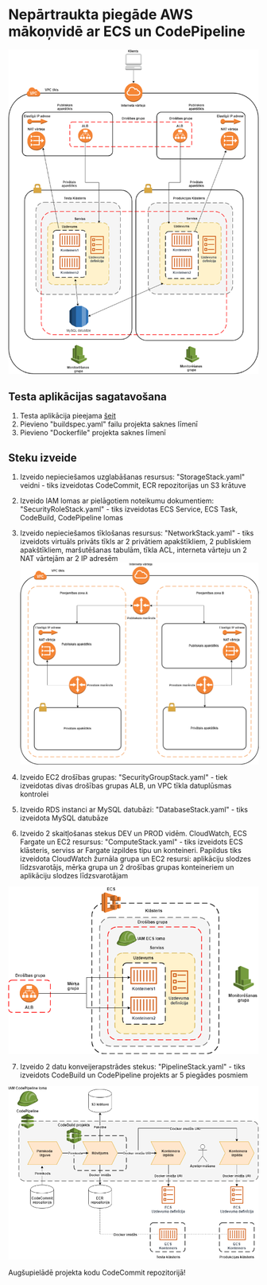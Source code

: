 # Nepārtraukta piegāde AWS mākoņvidē ar ECS un CodePipeline

![Arhitektūra](https://github.com/janisliepins/CloudAutomation/blob/master/CloudFormationArchitecture/Overview.png)


## Testa aplikācijas sagatavošana

1. Testa aplikācija pieejama [šeit](https://github.com/spring-projects/spring-petclinic) 
2. Pievieno "buildspec.yaml" failu projekta saknes līmenī
3. Pievieno "Dockerfile" projekta saknes līmenī

## Steku izveide

1. Izveido nepieciešamos uzglabāšanas resursus: "StorageStack.yaml" veidni - tiks izveidotas CodeCommit, ECR repozitorijas un S3 krātuve


2. Izveido IAM lomas ar pielāgotiem noteikumu dokumentiem: "SecurityRoleStack.yaml" - tiks izveidotas ECS Service, ECS Task, CodeBuild, CodePipeline lomas


3. Izveido nepieciešamos tīklošanas resursus: "NetworkStack.yaml" - tiks izveidots virtuāls privāts tīkls ar 2 privātiem apakštīkliem, 2 publiskiem apakštīkliem, maršutēšanas tabulām, tīkla ACL, interneta vārteju un 2 NAT vārtejām ar 2 IP adresēm
![Arhitektūra](https://github.com/janisliepins/CloudAutomation/blob/master/CloudFormationArchitecture/NetworkStack.png)


4. Izveido EC2 drošības grupas: "SecurityGroupStack.yaml" - tiek izveidotas divas drošības grupas ALB, un VPC tīkla datuplūsmas kontrolei


5. Izveido RDS instanci ar MySQL datubāzi: "DatabaseStack.yaml" - tiks izveidota MySQL datubāze


6. Izveido 2 skaitļošanas stekus DEV un PROD vidēm. CloudWatch, ECS Fargate un EC2 resursus: "ComputeStack.yaml" - tiks izveidots ECS klāsteris, serviss ar Fargate izpildes tipu un konteineri. Papildus tiks izveidota CloudWatch žurnāla grupa un EC2 resursi: aplikāciju slodzes līdzsvarotājs, mērķa grupa un 2 drošības grupas konteineriem un aplikāciju slodzes līdzsvarotājam

![Arhitektūra](https://github.com/janisliepins/CloudAutomation/blob/master/CloudFormationArchitecture/ComputeStack.png)


7. Izveido 2 datu konveijerapstrādes stekus: "PipelineStack.yaml" - tiks izveidots CodeBuild un CodePipeline projekts ar 5 piegādes posmiem

![Arhitektūra](https://github.com/janisliepins/CloudAutomation/blob/master/CloudFormationArchitecture/PipelineStack.png)

Augšupielādē projekta kodu CodeCommit repozitorijā!



